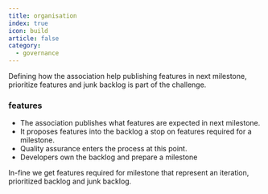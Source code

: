 ```yaml
---
title: organisation
index: true
icon: build
article: false
category:
  - governance
---
```


Defining how the association help publishing features in next milestone, prioritize features and junk backlog is part of the challenge.

### features

- The association publishes what features are expected in next milestone.
- It proposes features into the backlog a stop on features required for a milestone. 
- Quality assurance enters the process at this point.
- Developers own the backlog and prepare a milestone

In-fine we get features required for milestone that represent an iteration, prioritized backlog and junk backlog.
